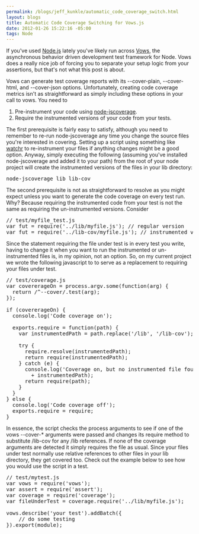 ```yaml
--- 
permalink: /blogs/jeff_kunkle/automatic_code_coverage_switch.html
layout: blogs
title: Automatic Code Coverage Switching for Vows.js
date: 2012-01-26 15:22:16 -05:00
tags: Node
---
```

 If you've used [Node.js](http://nodejs.org) lately you've likely run across [Vows](http://vowsjs.org/), the asynchronous behavior driven development test framework for Node. Vows does a really nice job of forcing you to separate your setup logic from your assertions, but that's not what this post is about.

Vows can generate test coverage reports with its --cover-plain, --cover-html, and --cover-json options. Unfortunately, creating code coverage metrics isn't as straightforward as simply including these options in your call to vows. You need to

1. Pre-instrument your code using [node-jscoverage](https://github.com/visionmedia/node-jscoverage).
2. Require the instrumented versions of your code from your tests.

The first prerequisite is fairly easy to satisfy, although you need to remember to re-run node-jscoverage any time you change the source files you're interested in covering. Setting up a script using something like [watchr](https://github.com/balupton/watchr) to re-instrument your files if anything changes might be a good option. Anyway, simply executing the following (assuming you've installed node-jscoverage and added it to your path) from the root of your node project will create the instrumented versions of the files in your lib directory:

<pre class="prettyprint">
node-jscoverage lib lib-cov
</pre>

The second prerequisite is not as straightforward to resolve as you might expect unless you want to generate the code coverage on every test run. Why? Because requiring the instrumented code from your test is not the same as requiring the un-instrumented versions. Consider

<pre class="prettyprint lang-js">
// test/myfile_test.js
var fut = require('../lib/myfile.js'); // regular version
var fut = require('../lib-cov/myfile.js'); // instrumented version
</pre>

Since the statement requiring the file under test is in every test you write, having to change it when you want to run the instrumented or un-instrumented files is, in my opinion, not an option. So, on my current project we wrote the following javascript to to serve as a replacement to requiring your files under test.

<pre class="prettyprint lang-js">
// test/coverage.js
var covererageOn = process.argv.some(function(arg) {
  return /^--cover/.test(arg);  
});

if (covererageOn) {
  console.log('Code coverage on');

  exports.require = function(path) {
    var instrumentedPath = path.replace('/lib', '/lib-cov');

    try {
      require.resolve(instrumentedPath);
      return require(instrumentedPath);
    } catch (e) {
      console.log('Coverage on, but no instrumented file found at ' 
		+ instrumentedPath);
      return require(path);
    }
  }
} else {
  console.log('Code coverage off');
  exports.require = require;
}
</pre>

In essence, the script checks the process arguments to see if one of the vows --cover-* arguments were passed and changes its require method to substitute /lib-cov for any /lib references. If none of the coverage arguments are detected it simply requires the file as usual. Since your files under test normally use relative references to other files in your lib directory, they get covered too. Check out the example below to see how you would use the script in a test.

<pre class="prettyprint lang-js">
// test/mytest.js
var vows = require('vows');
var assert = require('assert');
var coverage = require('coverage');
var fileUnderTest = coverage.require('../lib/myfile.js');

vows.describe('your test').addBatch({
	// do some testing
}).export(module);
</pre>
 
